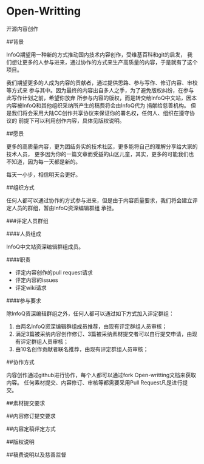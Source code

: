 Open-Writting
=============

开源内容创作

##背景

InfoQ期望用一种新的方式推动国内技术内容创作，受维基百科和git的启发，
我们想让更多的人参与进来，通过协作的方式来生产高质量的内容，于是就有了这个项目。

我们期望更多的人成为内容的贡献者，通过提供思路、参与写作、修订内容、审校等方式来
参与其中。因为最终的内容出自多人之手，为了避免版权纠纷，在参与此写作计划之前，希望你放弃
所参与内容的版权，而是转交给InfoQ中文站，因本内容被InfoQ和其他组织采纳所产生的稿费将会由InfoQ代为
捐献给慈善机构。
但是我们将会采用大陆CC创作共享协议来保证你的署名权，任何人、组织在遵守协议的
前提下可以利用创作内容，具体见版权说明。

##愿景

更多的高质量内容，更为团结务实的技术社区，更多能将自己的理解分享给大家的技术人员，
更多因为你的一篇文章而受益的山区儿童，其实，更多的可能我们也不知道，因为每一天都是新的。

每天一小步，相信明天会更好。

##组织方式

任何人都可以通过协作的方式参与进来，但是由于内容质量要求，我们将会建立评定人员的群组，暂由InfoQ资深编辑群组
承担。

###评定人员群组

####人员组成

InfoQ中文站资深编辑群组成员。

####职责

+ 评定内容创作的pull request请求
+ 评定内容的issues
+ 评定wiki请求

####参与要求

除InfoQ资深编辑群组之外，任何人都可以通过如下方式加入评定群组：

1. 由两名InfoQ资深编辑群组成员推荐，由现有评定群组人员审核；
2. 满足3篇被采纳内容创作修订、3篇被采纳素材提交者可以自行提交申请，由现有评定群组人员审核；
3. 由10名创作贡献者联名推荐，由现有评定群组人员审核；



##协作方式

内容创作通过github进行协作，每个人都可以通过fork Open-writting文档来获取内容。
任何素材提交、内容修订、审核等都需要采用Pull Request凡是进行提交。

##素材提交要求


##内容修订提交要求



##内容定稿评定方式


##版权说明

##稿费说明以及慈善监督




